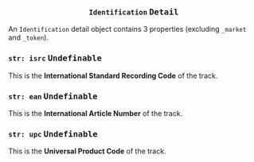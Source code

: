 <h3 align="center"><code>Identification</code> <kbd>Detail</kbd></h3>

An `Identification` detail object contains 3 properties (excluding `_market` and `_token`).

### `str: isrc` <kbd>Undefinable</kbd>
This is the **International Standard Recording Code** of the track.

### `str: ean` <kbd>Undefinable</kbd>
This is the **International Article Number** of the track.

### `str: upc` <kbd>Undefinable</kbd>
This is the **Universal Product Code** of the track.